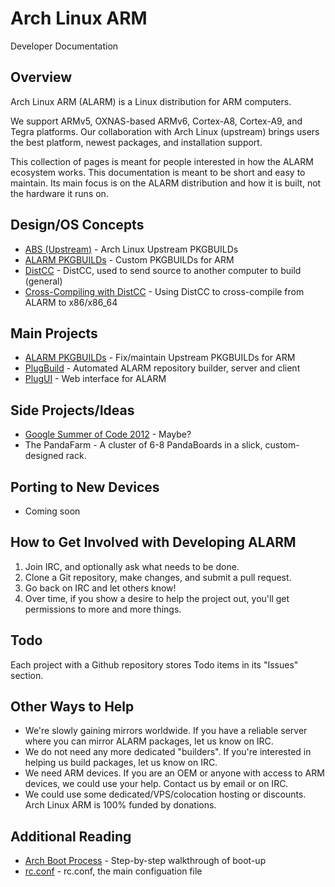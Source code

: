 # Arch Linux ARM #

<div class="meta subtitle">Developer Documentation</div>

## Overview ##
Arch Linux ARM (ALARM) is a Linux distribution for ARM computers.

We support ARMv5, OXNAS-based ARMv6, Cortex-A8, Cortex-A9, and Tegra platforms. Our collaboration with Arch Linux (upstream) brings users the best platform, newest packages, and installation support.

This collection of pages is meant for people interested in how the ALARM ecosystem works. This documentation is meant to be short and easy to maintain. Its main focus is on the ALARM distribution and how it is built, not the hardware it runs on.

## Design/OS Concepts ##
* [ABS (Upstream)](https://wiki.archlinux.org/index.php/Arch_Build_System) - Arch Linux Upstream PKGBUILDs
* [ALARM PKGBUILDs](https://github.com/archlinuxarm/PKGBUILDs) - Custom PKGBUILDs for ARM
* [DistCC](#!/concepts/distcc) - DistCC, used to send source to another computer to build (general)
* [Cross-Compiling with DistCC](#!/concepts/cross-compiling) - Using DistCC to cross-compile from ALARM to x86/x86_64

## Main Projects ##
* [ALARM PKGBUILDs](https://github.com/archlinuxarm/PKGBUILDs) - Fix/maintain Upstream PKGBUILDs for ARM
* [PlugBuild](#!/projects/plugbuild) - Automated ALARM repository builder, server and client
* [PlugUI](https://github.com/archlinuxarm/PlugUI) - Web interface for ALARM

## Side Projects/Ideas ##
* [Google Summer of Code 2012](#!/ideas/gsoc) - Maybe?
* The PandaFarm - A cluster of 6-8 PandaBoards in a slick, custom-designed rack.

## Porting to New Devices ##
* Coming soon

## How to Get Involved with Developing ALARM ##
1. Join IRC, and optionally ask what needs to be done.
2. Clone a Git repository, make changes, and submit a pull request.
3. Go back on IRC and let others know!
4. Over time, if you show a desire to help the project out, you'll get permissions to more and more things.

## Todo ##
Each project with a Github repository stores Todo items in its "Issues" section.

## Other Ways to Help ##
* We're slowly gaining mirrors worldwide. If you have a reliable server where you can mirror ALARM packages, let us know on IRC.
* We do not need any more dedicated "builders". If you're interested in helping us build packages, let us know on IRC.
* We need ARM devices. If you are an OEM or anyone with access to ARM devices, we could use your help. Contact us by email or on IRC.
* We could use some dedicated/VPS/colocation hosting or discounts. Arch Linux ARM is 100% funded by donations.

## Additional Reading ##
* [Arch Boot Process](https://wiki.archlinux.org/index.php/Arch_Boot_Process) - Step-by-step walkthrough of boot-up
* [rc.conf](https://wiki.archlinux.org/index.php/Rc.conf) - rc.conf, the main configuation file